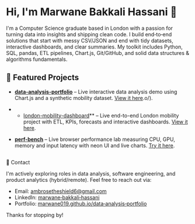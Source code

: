 # Hi, I'm Marwane Bakkali Hassani 👋

I'm a Computer Science graduate based in London with a passion for turning data into insights and shipping clean code. I build end‑to‑end solutions that start with messy CSV/JSON and end with tidy datasets, interactive dashboards, and clear summaries. My toolkit includes Python, SQL, pandas, ETL pipelines, Chart.js, Git/GitHub, and solid data structures & algorithms fundamentals.

## 📂 Featured Projects

- **[data-analysis-portfolio](https://github.com/marwane019/data-analysis-portfolio)** – Live interactive data analysis demo using Chart.js and a synthetic mobility dataset. [View it here](https://marwane019.github.io/data-analysis-portfolio/).o/).

- * [london-mobility-dashboard](https://github.com/marwane019/london-mobility-dashboard)** – Live end-to-end London mobility project with ETL, KPIs, forecasts and interactive dashboards. [View it here](https://marwane019.github.io/london-mobility-dashboard/).

- **[perf-bench](https://github.com/marwane019/perf-bench)** – Live browser performance lab measuring CPU, GPU, memory and input latency with neon UI and live charts. [Try it here](https://marwane019.github.io/perf-bench/).

## 
📩 Contact


I'm actively exploring roles in data analysis, software engineering, and product analytics (hybrid/remote). Feel free to reach out via:

- Email: [ambrosetheshield6@gmail.com](mailto:ambrosetheshield6@gmail.com)
- LinkedIn: [marwane‑bakkali‑hassani](https://www.linkedin.com/in/marwane-bakkali-hassani-8168b9335/)
- Portfolio: [marwane019.github.io/data‑analysis‑portfolio](https://marwane019.github.io/data-analysis-portfolio/)

Thanks for stopping by!
